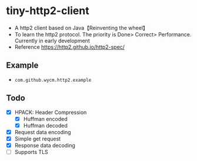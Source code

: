 tiny-http2-client
====
* A http2 client based on Java【Reinventing the wheel】
* To learn the http2 protocol. The priority is Done> Correct> Performance. Currently in early development<br>
* Reference https://http2.github.io/http2-spec/

## Example
* `com.github.wycm.http2.example`

## Todo

* [x] HPACK: Header Compression
    * [x] Huffman encoded
    * [x] Huffman decoded
* [x] Request data encoding
* [x] Simple get request  
* [x] Response data decoding
* [ ] Supports TLS